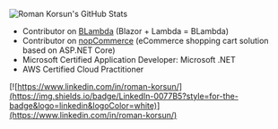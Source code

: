 ![Roman Korsun's GitHub Stats](https://github-readme-stats.vercel.app/api?username=bo-bac&count_private=false&show_icons=true&theme=light&include_all_commits=false)

- Contributor on [BLambda](https://github.com/Tyts-Software/blambda) (Blazor + Lambda = BLambda)
- Contributor on [nopCommerce](https://github.com/nopSolutions/nopCommerce) (eCommerce shopping cart solution based on ASP.NET Core)
- Microsoft Certified Application Developer: Microsoft .NET
- AWS Certified Cloud Practitioner

[![https://www.linkedin.com/in/roman-korsun/](https://img.shields.io/badge/LinkedIn-0077B5?style=for-the-badge&logo=linkedin&logoColor=white)](https://www.linkedin.com/in/roman-korsun/)

<!-- You can support my work with [GitHub Sponsors 💗](https://github.com/sponsors/bo-bac)  -->

